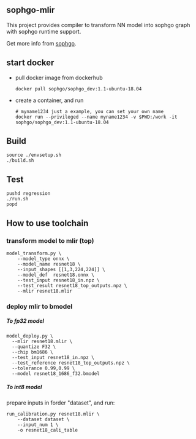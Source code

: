 ## sophgo-mlir

This project provides compiler to transform NN model into sophgo graph with sophgo runtime support.

Get more info from [sophgo](http://sophgo.com).

## start docker

* pull docker image from dockerhub

    ``` shell
    docker pull sophgo/sophgo_dev:1.1-ubuntu-18.04
    ```

* create a container, and run

    ``` shell
    # myname1234 just a example, you can set your own name
    docker run --privileged --name myname1234 -v $PWD:/work -it sophgo/sophgo_dev:1.1-ubuntu-18.04
    ```

## Build

``` shell
source ./envsetup.sh
./build.sh
```

## Test

``` shell
pushd regression
./run.sh
popd
```

## How to use toolchain

### transform model to mlir (top)

``` shell
model_transform.py \
    --model_type onnx \
    --model_name resnet18 \
    --input_shapes [[1,3,224,224]] \
    --model_def  resnet18.onnx \
    --test_input resnet18_in.npz \
    --test_result resnet18_top_outputs.npz \
    --mlir resnet18.mlir
```

### deploy mlir to bmodel

##### To fp32 model

``` shell
model_deploy.py \
  --mlir resnet18.mlir \
  --quantize F32 \
  --chip bm1686 \
  --test_input resnet18_in.npz \
  --test_reference resnet18_top_outputs.npz \
  --tolerance 0.99,0.99 \
  --model resnet18_1686_f32.bmodel
```

##### To int8 model

prepare inputs in forder "dataset", and run:

``` shell
run_calibration.py resnet18.mlir \
    --dataset dataset \
    --input_num 1 \
    -o resnet18_cali_table
```
